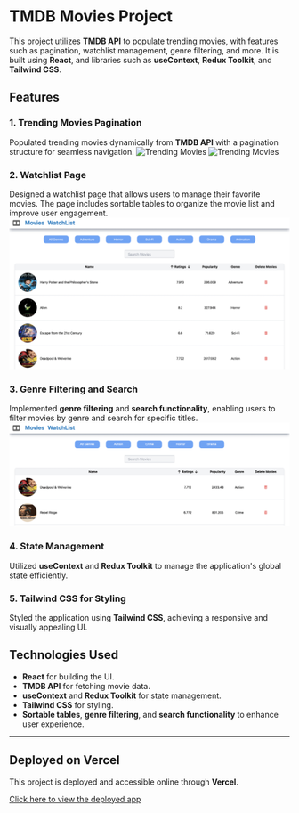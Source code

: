 
# TMDB Movies Project

This project utilizes **TMDB API** to populate trending movies, with features such as pagination, watchlist management, genre filtering, and more. It is built using **React**, and libraries such as **useContext**, **Redux Toolkit**, and **Tailwind CSS**.

## Features

### 1. **Trending Movies Pagination**
Populated trending movies dynamically from **TMDB API** with a pagination structure for seamless navigation.
![Trending Movies](./homepage.png)
![Trending Movies](./homepage1.png)


### 2. **Watchlist Page**
Designed a watchlist page that allows users to manage their favorite movies. The page includes sortable tables to organize the movie list and improve user engagement.
![Watchlist Page](./watchlist.png)

### 3. **Genre Filtering and Search**
Implemented **genre filtering** and **search functionality**, enabling users to filter movies by genre and search for specific titles.
![Genre Filtering](./genre.png)

### 4. **State Management**
Utilized **useContext** and **Redux Toolkit** to manage the application's global state efficiently.

### 5. **Tailwind CSS for Styling**
Styled the application using **Tailwind CSS**, achieving a responsive and visually appealing UI.

## Technologies Used
- **React** for building the UI.
- **TMDB API** for fetching movie data.
- **useContext** and **Redux Toolkit** for state management.
- **Tailwind CSS** for styling.
- **Sortable tables**, **genre filtering**, and **search functionality** to enhance user experience.

---

## Deployed on Vercel
This project is deployed and accessible online through **Vercel**.

[Click here to view the deployed app](https://rehearsing-react.vercel.app/)